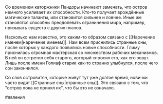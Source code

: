 Со временем каторжники Пандоры начинают замечать, что остров немного усиливает их способности. Кто-то получает врождённые магические таланты, или становится сильнее и ловчее. Иные же становятся способны преодолевать ограничения мира, например, призывать существ с других планов.

Насколько нам известно, это каким-то образом связано с [[Наречение именем|наречение именем]]. Нам всем приснились странные сны, после которых у каждого появились новые способности. Глиму приснилась  огромная мастерская со множеством рабочих механизмов. В ней он встретил себя старого, который спросил его, как его зовут. Лишь после имени Голиаф старик как-то странно улыбнулся, после чего сон закончился.

Со слов островитян, которые живут тут уже долгое время, новички часто видят [[Странные сны|странные сны]]. Это связано с тем, что "остров пока не принял их", что бы это не означало.

#явления 